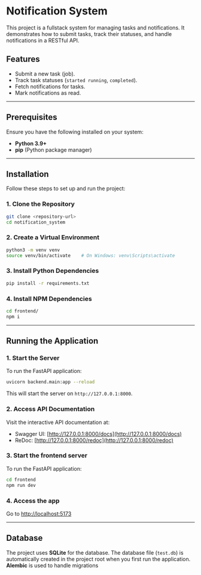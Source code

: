 # Notification System

This project is a fullstack system for managing tasks and notifications. It demonstrates how to submit tasks, track their statuses, and handle notifications in a RESTful API.

## Features
- Submit a new task (job).
- Track task statuses (`started running`, `completed`).
- Fetch notifications for tasks.
- Mark notifications as read.

---

## Prerequisites

Ensure you have the following installed on your system:

- **Python 3.9+**
- **pip** (Python package manager)

---

## Installation

Follow these steps to set up and run the project:

### 1. Clone the Repository
```bash
git clone <repository-url>
cd notification_system
```

### 2. Create a Virtual Environment
```bash
python3 -m venv venv
source venv/bin/activate    # On Windows: venv\Scripts\activate
```

### 3. Install Python Dependencies
```bash
pip install -r requirements.txt
```

### 4. Install NPM Dependencies
```bash
cd frontend/
npm i
```

---

## Running the Application

### 1. Start the Server
To run the FastAPI application:
```bash
uvicorn backend.main:app --reload
```

This will start the server on `http://127.0.0.1:8000`.

### 2. Access API Documentation
Visit the interactive API documentation at:
- Swagger UI: [http://127.0.0.1:8000/docs](http://127.0.0.1:8000/docs)
- ReDoc: [http://127.0.0.1:8000/redoc](http://127.0.0.1:8000/redoc)

### 3. Start the frontend server
To run the FastAPI application:
```bash
cd frontend
npm run dev
```

### 4. Access the app
Go to [http://localhost:5173](http://localhost:5173)


---

## Database

The project uses **SQLite** for the database. The database file (`test.db`) is automatically created in the project root when you first run the application. **Alembic** is used to handle migrations